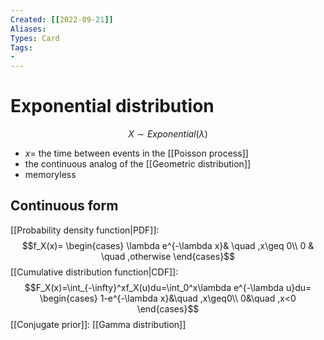 ```yaml
---
Created: [[2022-09-21]]
Aliases: 
Types: Card
Tags: 
- 
---
```

# Exponential distribution
$$X\sim Exponential(\lambda)$$
- $x=$ the time between events in the [[Poisson process]]
- the continuous analog of the [[Geometric distribution]]
- memoryless
## Continuous form
[[Probability density function|PDF]]: 
$$f_X(x)=
\begin{cases}
\lambda e^{-\lambda x}& \quad ,x\geq 0\\
0 & \quad ,otherwise
\end{cases}$$
[[Cumulative distribution function|CDF]]: 
$$F_X(x)=\int_{-\infty}^xf_X(u)du=\int_0^x\lambda e^{-\lambda u}du=
\begin{cases}
1-e^{-\lambda x}&\quad ,x\geq0\\
0&\quad ,x<0
\end{cases}$$
[[Conjugate prior]]: 
[[Gamma distribution]]
